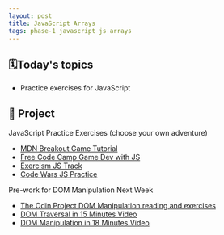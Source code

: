 ```yaml
---
layout: post
title: JavaScript Arrays
tags: phase-1 javascript js arrays
---
```


## 🗓️Today's topics

- Practice exercises for JavaScript

## 🎯 Project

JavaScript Practice Exercises (choose your own adventure)

- [MDN Breakout Game Tutorial](https://developer.mozilla.org/en-US/docs/Games/Tutorials/2D_Breakout_game_pure_JavaScript)
- [Free Code Camp Game Dev with JS](https://www.freecodecamp.org/news/learn-javascript-game-development-full-course/)
- [Exercism JS Track](https://exercism.org/tracks/javascript)
- [Code Wars JS Practice](https://www.codewars.com/collections/js-practice)

Pre-work for DOM Manipulation Next Week

- [The Odin Project DOM Manipulation reading and exercises](https://www.theodinproject.com/lessons/foundations-dom-manipulation-and-events)
- [DOM Traversal in 15 Minutes Video](https://www.youtube.com/watch?v=v7rSSy8CaYE)
- [DOM Manipulation in 18 Minutes Video](https://www.youtube.com/watch?v=y17RuWkWdn8)
